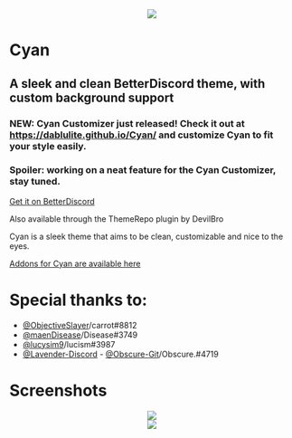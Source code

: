 <div align='center'>
<img src="https://github.com/DaBluLite/Cyan/blob/master/cyan-addon-banner.png?raw=true"/>
</div>

<h1 background="#ff0000">Cyan</h1>
<h2>A sleek and clean BetterDiscord theme, with custom background support</h2>

### NEW: Cyan Customizer just released! Check it out at https://dablulite.github.io/Cyan/ and customize Cyan to fit your style easily.
### Spoiler: working on a neat feature for the Cyan Customizer, stay tuned.

[Get it on BetterDiscord](https://betterdiscord.app/theme/Cyan)

Also available through the ThemeRepo plugin by DevilBro

Cyan is a sleek theme that aims to be clean, customizable and nice to the eyes.

[Addons for Cyan are available here](https://github.com/DaBluLite/Cyan/tree/master/Addons)

# Special thanks to:
* [@ObjectiveSlayer](https://github.com/ObjectiveSlayer)/carrot#8812
* [@maenDisease](https://github.com/maenDisease)/Disease#3749 
* [@lucysim9](https://github.com/lucysim9)/lucism#3987
* [@Lavender-Discord](https://github.com/Lavender-Discord) - [@Obscure-Git](https://github.com/Obscure-Git)/Obscure.#4719

# Screenshots
<div align='center'>
<img src="https://github.com/DaBluLite/Cyan/blob/master/screenshots/cyan-screenshot-1.png?raw=true"/>
</div>
<div align='center'>
<img src="https://github.com/DaBluLite/Cyan/blob/master/screenshots/cyan-screenshot-2.png?raw=true"/>
</div>

